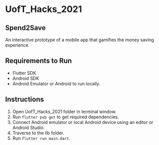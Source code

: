 # UofT_Hacks_2021
## Spend2Save
An interactive prototype of a mobile app that gamifies the money saving experience. 

## Requirements to Run
- Flutter SDK
- Android SDK
- Android Emulator or Android to run locally.

## Instructions
1. Open UofT_Hacks_2021 folder in terminal window.
2. Run `flutter pub get` to get required dependencies.
3. Connect Android emulator or local Android device using an editor or Android Studio.
4. Traverse to the lib folder.
5. Run `flutter run main.dart`.
